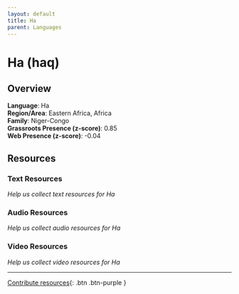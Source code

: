 ```yaml
---
layout: default
title: Ha
parent: Languages
---
```


# Ha (haq)

## Overview

**Language**: Ha  
**Region/Area**: Eastern Africa, Africa  
**Family**: Niger-Congo  
**Grassroots Presence (z-score)**: 0.85  
**Web Presence (z-score)**: -0.04  

## Resources

### Text Resources
*Help us collect text resources for Ha*

### Audio Resources
*Help us collect audio resources for Ha*

### Video Resources
*Help us collect video resources for Ha*

---

[Contribute resources](https://forms.office.com/e/1SfLJx3u1r){: .btn .btn-purple }
